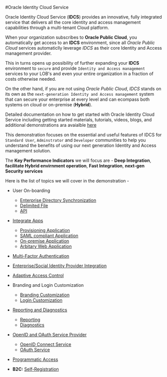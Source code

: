 #Oracle Identity Cloud Service

Oracle Identity Cloud Service (**IDCS**) provides an innovative, fully integrated service that delivers all the core identity and access management capabilities through a multi-tenant Cloud platform. 

When your organization subscribes to **Oracle Public Cloud**, you automatically get access to an **IDCS** environment, since all *Oracle Public Cloud* services automaticlly leverage *IDCS* as their core Identity and Access management provider.

This in turns opens up possibility of further expanding your **IDCS** environment to `secure` and provide `Identity and Access management` services to your LOB's and even your entire organization in a fraction of costs otherwise needed.

On the other hand, if you are not using *Oracle Public Cloud*, *IDCS* stands on its own as the `next-generation Identity and Access management` system that can secure your enterprise at every level and can ecompass both systems on cloud or on-premise (**Hybrid**). 

Detailed documentation on how to get started with Oracle Identity Cloud Service including getting started materials, tutorials, videos, blogs, and additional demonstrations ara avaialble [here](https://docs.oracle.com/en/cloud/paas/identity-cloud/index.html)

This demonstration focuses on the essential and useful features of IDCS for `Standard User`, `Adminstrator` and `Developer` communities to help you understand the benefits of using our next generation Identity and Access management solution.

The **Key Performance Indicators** we will focus are - **Deep Integration**, **facilitate Hybrid envirnment operation**, **Fast Integration**, **next-gen Security services**


Here is the list of topics we will cover in the demonstration -

* User On-boarding 
	* [Enterprise Directory Synchronization]()
	* [Delimited File]()
	* [API]()

* [Integrate Apps]() 
	* [Provisioning Application]()
	* [SAML compliant Application]()
	* [On-premise Application]()
	* [Arbitary Web Application]()

* [Multi-Factor Authentication]()

* [Enterprise/Social Identity Provider Integration]()

* [Adaptive Access Control]()

* Branding and Login Customization

	* [Branding Customization]()
	* [Login Customization]()

* [Reporting and Diagnostics]()

	* [Reporting]()
	* [Diagnostics]()

* [OpenID and OAuth Service Provider]()

	* [OpenID Connect Service]()
	* [OAuth Service]()

* [Programmatic Access]()

* **B2C:** [Self-Registration]()
	